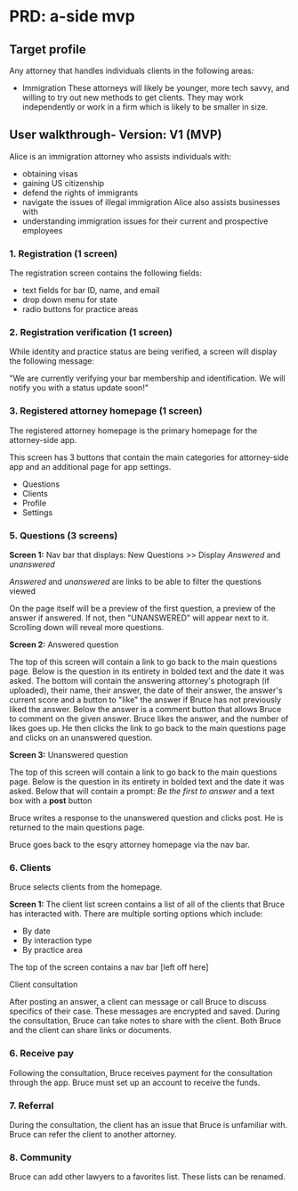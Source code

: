 # PRD: a-side mvp

## Target profile
Any attorney that handles individuals clients in the following areas:
* Immigration
These attorneys will likely be younger, more tech savvy, and willing to try out new methods to get clients. 
They may work independently or work in a firm which is likely to be smaller in size.

## User walkthrough- Version: V1 (MVP)
Alice is an immigration attorney who assists individuals with: 
* obtaining visas 
* gaining US citizenship
* defend the rights of immigrants
* navigate the issues of illegal immigration
Alice also assists businesses with 
* understanding immigration issues for their current and prospective employees

### 1. Registration (1 screen)

The registration screen contains the following fields:

* text fields for bar ID, name, and email
* drop down menu for state
* radio buttons for practice areas

### 2. Registration verification (1 screen)

While identity and practice status are being verified, a screen will display the following message:

"We are currently verifying your bar membership and identification. We will notify you with a status update soon!"

### 3. Registered attorney homepage (1 screen)

The registered attorney homepage is the primary homepage for the attorney-side app. 

This screen has 3 buttons that contain the main categories for attorney-side app and an additional page for app settings.

* Questions
* Clients
* Profile
* Settings

### 5. Questions (3 screens)

**Screen 1:**  Nav bar that displays: New Questions >> Display *Answered* and *unanswered*

 *Answered* and *unanswered* are links to be able to filter the questions viewed

On the page itself will be a preview of the first question, a preview of the answer if answered. If not, then "UNANSWERED" will appear next to it. Scrolling down will reveal more questions. 

**Screen 2:** Answered question  

The top of this screen will contain a link to go back to the main questions page. Below is the question in its entirety in bolded text and the date it was asked. The bottom will contain the answering attorney's photograph (if uploaded), their name, their answer, the date of their answer, the answer's current score and a button to "like" the answer if Bruce has not previously liked the answer.
Below the answer is a comment button that allows Bruce to comment on the given answer. Bruce likes the answer, and the number of likes goes up. He then clicks the link to go back to the main questions page and clicks on an unanswered question.

**Screen 3:** Unanswered question

The top of this screen will contain a link to go back to the main questions page. Below is the question in its entirety in bolded text and the date it was asked. Below that will contain a prompt: *Be the first to answer* and a text box with a **post** button

Bruce writes a response to the unanswered question and clicks post. He is returned to the main questions page.

Bruce goes back to the esqry attorney homepage via the nav bar.

### 6. Clients

Bruce selects clients from the homepage.

**Screen 1:** The client list screen contains a list of all of the clients that Bruce has interacted with. There are multiple sorting options which include:
* By date
* By interaction type
* By practice area

The top of the screen contains a nav bar [left off here]

Client consultation

After posting an answer, a client can message or call Bruce to discuss specifics of their case. These messages are encrypted and saved. 
During the consultation, Bruce can take notes to share with the client. 
Both Bruce and the client can share links or documents.

### 6. Receive pay

Following the consultation, Bruce receives payment for the consultation through the app. 
Bruce must set up an account to receive the funds.

### 7. Referral 

During the consultation, the client has an issue that Bruce is unfamiliar with. 
Bruce can refer the client to another attorney.

### 8. Community

Bruce can add other lawyers to a favorites list. These lists can be renamed.

